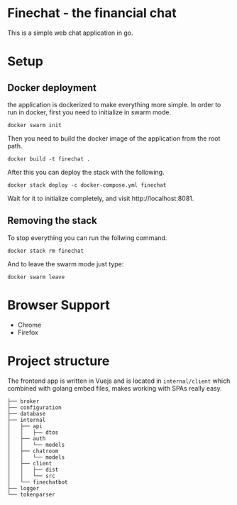 # Finechat - the financial chat
This is a simple web chat application in go.

# Setup

## Docker deployment
the application is dockerized to make everything more simple. In order to run in docker, first you need to initialize in swarm mode.

`docker swarm init`

Then you need to build the docker image of the application from the root path.

`docker build -t finechat .`

After this you can deploy the stack with the following.

`docker stack deploy -c docker-compose.yml finechat`

Wait for it to initialize completely, and visit http://localhost:8081.

## Removing the stack

To stop everything you can run the follwing command.

`docker stack rm finechat`

And to leave the swarm mode just type:

`docker swarm leave`

# Browser Support

- Chrome
- Firefox


# Project structure

The frontend app is written in Vuejs and is located in `internal/client` which combined with golang embed files, makes working with SPAs really easy.

```cli
├── broker
├── configuration
├── database
├── internal
│   ├── api
│   │   ├── dtos
│   ├── auth
│   │   └── models
│   ├── chatroom
│   │   └── models
│   ├── client
│   │   ├── dist
│   │   └── src
│   └── finechatbot
├── logger
└── tokenparser
```
